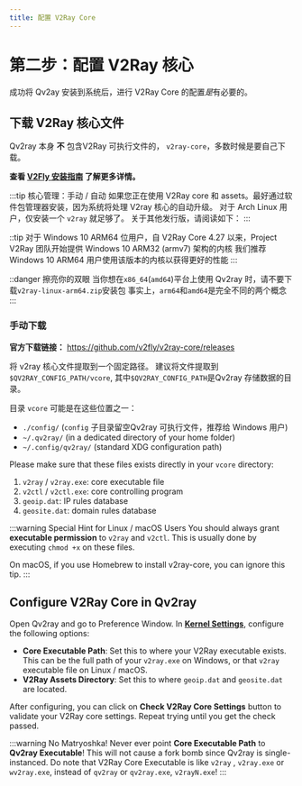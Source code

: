 ```yaml
---
title: 配置 V2Ray Core
---
```


# 第二步：配置 V2Ray 核心

成功将 Qv2ay 安装到系统后，进行 V2Ray Core 的配置*是*有必要的。

## 下载 V2Ray 核心文件

Qv2ray 本身 **不** 包含V2Ray 可执行文件的， `v2ray-core`，多数时候是要自己下载。

**查看 [V2Fly 安装指南](https://www.v2fly.org/guide/install.html) 了解更多详情。**

:::tip 核心管理：手动 / 自动 如果您正在使用 V2Ray core 和 assets。最好通过软件包管理器安装，因为系统将处理 V2ray 核心的自动升级。 对于 Arch Linux 用户，仅安装一个 `v2ray` 就足够了。 关于其他发行版，请阅读如下： :::

::tip 对于 Windows 10 ARM64 位用户，自 V2Ray Core 4.27 以来，Project V2Ray 团队开始提供 Windows 10 ARM32 (armv7) 架构的内核 我们推荐 Windows 10 ARM64 用户使用该版本的内核以获得更好的性能 :::

::danger 擦亮你的双眼 当你想在`x86_64`(`amd64`)平台上使用 Qv2ray 时，请不要下载`v2ray-linux-arm64.zip`安装包 事实上，`arm64`和`amd64`是完全不同的两个概念 :::

### 手动下载

**官方下载链接：** <https://github.com/v2fly/v2ray-core/releases>

将 v2ray 核心文件提取到一个固定路径。 建议将文件提取到`$QV2RAY_CONFIG_PATH/vcore`, 其中`$QV2RAY_CONFIG_PATH`是Qv2ray 存储数据的目录。

目录 `vcore` 可能是在这些位置之一：

- `./config/` (`config` 子目录留空Qv2ray 可执行文件，推荐给 Windows 用户)
- `~/.qv2ray/` (in a dedicated directory of your home folder)
- `~/.config/qv2ray/` (standard XDG configuration path)

Please make sure that these files exists directly in your `vcore` directory:

1. `v2ray` / `v2ray.exe`: core executable file
2. `v2ctl` / `v2ctl.exe`: core controlling program
3. `geoip.dat`: IP rules database
4. `geosite.dat`: domain rules database

:::warning Special Hint for Linux / macOS Users You should always grant **executable permission** to `v2ray` and `v2ctl`. This is usually done by executing `chmod +x` on these files.

On macOS, if you use Homebrew to install v2ray-core, you can ignore this tip. :::

## Configure V2Ray Core in Qv2ray

Open Qv2ray and go to Preference Window. In **[Kernel Settings](qv2ray://open/preference/kernel)**, configure the following options:

- **Core Executable Path**: Set this to where your V2Ray executable exists. This can be the full path of your `v2ray.exe` on Windows, or that `v2ray` executable file on Linux / macOS.
- **V2Ray Assets Directory**: Set this to where `geoip.dat` and `geosite.dat` are located.

After configuring, you can click on **Check V2Ray Core Settings** button to validate your V2Ray core settings. Repeat trying until you get the check passed.

:::warning No Matryoshka! Never ever point **Core Executable Path** to **Qv2ray Executable**! This will not cause a fork bomb since Qv2ray is single-instanced. Do note that V2Ray Core Executable is like `v2ray` , `v2ray.exe` or `wv2ray.exe`, instead of `qv2ray` or `qv2ray.exe`, `v2rayN.exe`! :::
